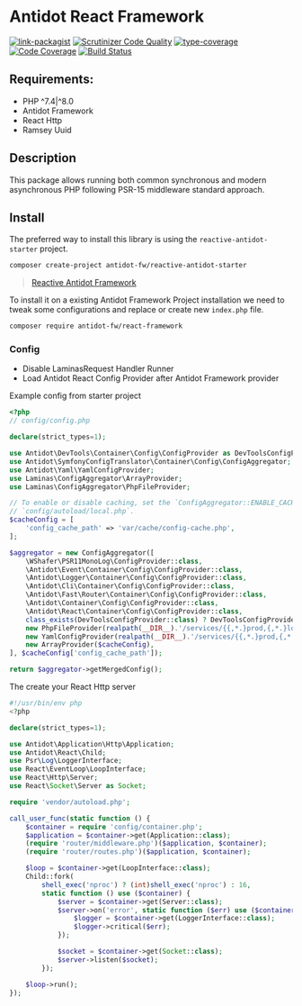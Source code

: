 # Antidot React Framework

[![link-packagist](https://img.shields.io/packagist/v/antidot-fw/react-framework.svg?style=flat-square)](https://packagist.org/packages/antidot-fw/react-framework)
[![Scrutinizer Code Quality](https://scrutinizer-ci.com/g/antidot-framework/react-framework/badges/quality-score.png?b=0.0.x)](https://scrutinizer-ci.com/g/antidot-framework/react-framework/?branch=0.0.x)
[![type-coverage](https://shepherd.dev/github/antidot-framework/react-framework/coverage.svg)](https://shepherd.dev/github/antidot-framework/react-framework)
[![Code Coverage](https://scrutinizer-ci.com/g/antidot-framework/react-framework/badges/coverage.png?b=0.0.x)](https://scrutinizer-ci.com/g/antidot-framework/react-framework/?branch=0.0.x)
[![Build Status](https://scrutinizer-ci.com/g/antidot-framework/react-framework/badges/build.png?b=0.0.x)](https://scrutinizer-ci.com/g/antidot-framework/react-framework/build-status/0.0.x)

## Requirements:

* PHP ^7.4|^8.0
* Antidot Framework
* React Http
* Ramsey Uuid

## Description

This package allows running both common synchronous and modern asynchronous PHP following PSR-15 middleware standard approach.

## Install

The preferred way to install this library is using the `reactive-antidot-starter` project.

```bash
composer create-project antidot-fw/reactive-antidot-starter
```

> [Reactive Antidot Framework](https://github.com/antidot-framework/reactive-antidot-starter)

To install it on a existing Antidot Framework Project installation we need to tweak some configurations and replace or create new `index.php` file.

```bash
composer require antidot-fw/react-framework
```

### Config

* Disable LaminasRequest Handler Runner
* Load Antidot React Config Provider after Antidot Framework provider

Example config from starter project
```php
<?php
// config/config.php

declare(strict_types=1);

use Antidot\DevTools\Container\Config\ConfigProvider as DevToolsConfigProvider;
use Antidot\SymfonyConfigTranslator\Container\Config\ConfigAggregator;
use Antidot\Yaml\YamlConfigProvider;
use Laminas\ConfigAggregator\ArrayProvider;
use Laminas\ConfigAggregator\PhpFileProvider;

// To enable or disable caching, set the `ConfigAggregator::ENABLE_CACHE` boolean in
// `config/autoload/local.php`.
$cacheConfig = [
    'config_cache_path' => 'var/cache/config-cache.php',
];

$aggregator = new ConfigAggregator([
    \WShafer\PSR11MonoLog\ConfigProvider::class,
    \Antidot\Event\Container\Config\ConfigProvider::class,
    \Antidot\Logger\Container\Config\ConfigProvider::class,
    \Antidot\Cli\Container\Config\ConfigProvider::class,
    \Antidot\Fast\Router\Container\Config\ConfigProvider::class,
    \Antidot\Container\Config\ConfigProvider::class,
    \Antidot\React\Container\Config\ConfigProvider::class,
    class_exists(DevToolsConfigProvider::class) ? DevToolsConfigProvider::class : fn() => [],
    new PhpFileProvider(realpath(__DIR__).'/services/{{,*.}prod,{,*.}local,{,*.}dev}.php'),
    new YamlConfigProvider(realpath(__DIR__).'/services/{{,*.}prod,{,*.}local,{,*.}dev}.yaml'),
    new ArrayProvider($cacheConfig),
], $cacheConfig['config_cache_path']);

return $aggregator->getMergedConfig();
```

The create your React Http server

```php
#!/usr/bin/env php
<?php

declare(strict_types=1);

use Antidot\Application\Http\Application;
use Antidot\React\Child;
use Psr\Log\LoggerInterface;
use React\EventLoop\LoopInterface;
use React\Http\Server;
use React\Socket\Server as Socket;

require 'vendor/autoload.php';

call_user_func(static function () {
    $container = require 'config/container.php';
    $application = $container->get(Application::class);
    (require 'router/middleware.php')($application, $container);
    (require 'router/routes.php')($application, $container);

    $loop = $container->get(LoopInterface::class);
    Child::fork(
        shell_exec('nproc') ? (int)shell_exec('nproc') : 16,
        static function () use ($container) {
            $server = $container->get(Server::class);
            $server->on('error', static function ($err) use ($container) {
                $logger = $container->get(LoggerInterface::class);
                $logger->critical($err);
            });

            $socket = $container->get(Socket::class);
            $server->listen($socket);
        });

    $loop->run();
});

```
